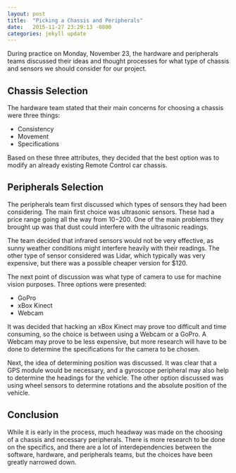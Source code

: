 ```yaml
---
layout: post
title:  "Picking a Chassis and Peripherals"
date:   2015-11-27 23:29:13 -0800
categories: jekyll update
---
```


During practice on Monday, November 23, the hardware and peripherals teams
discussed their ideas and thought processes for what type of chassis and sensors
we should consider for our project.

## Chassis Selection

The hardware team stated that their main concerns for choosing a chassis were
three things:

* Consistency
* Movement
* Specifications

Based on these three attributes, they decided that the best option was to modify
an already existing Remote Control car chassis. 


## Peripherals Selection

The peripherals team first discussed which types of sensors they had been
considering. The main first choice was ultrasonic sensors. These had a price
range going all the way from $10-$200. One of the main problems they brought up
was that dust could interfere with the ultrasonic readings.
  
The team decided that infrared sensors would not be very effective, as sunny
weather conditions might interfere heavily with their readings. The other type
of sensor considered was Lidar, which typically was very expensive, but there
was a possible cheaper version for $120.
  
The next point of discussion was what type of camera to use for machine vision
purposes. Three options were presented:

* GoPro
* xBox Kinect
* Webcam
  
It was decided that hacking an xBox Kinect may prove too difficult and time
consuming, so the choice is between using a Webcam or a GoPro. A Webcam may
prove to be less expensive, but more research will have to be done to determine
the specifications for the camera to be chosen.
  
Next, the idea of determining position was discussed. It was clear that a GPS
module would be necessary, and a gyroscope peripheral may also help to determine
the headings for the vehicle. The other option discussed was using wheel sensors
to determine rotations and the absolute position of the vehicle.
  
## Conclusion
  
While it is early in the process, much headway was made on the choosing of a
chassis and necessary peripherals. There is more research to be done on the
specifics, and there are a lot of interdependencies between the software,
hardware, and peripherals teams, but the choices have been greatly narrowed
down.

















